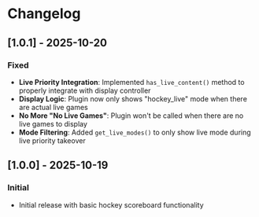 # Changelog

## [1.0.1] - 2025-10-20

### Fixed
- **Live Priority Integration**: Implemented `has_live_content()` method to properly integrate with display controller
- **Display Logic**: Plugin now only shows "hockey_live" mode when there are actual live games
- **No More "No Live Games"**: Plugin won't be called when there are no live games to display
- **Mode Filtering**: Added `get_live_modes()` to only show live mode during live priority takeover

## [1.0.0] - 2025-10-19

### Initial
- Initial release with basic hockey scoreboard functionality

